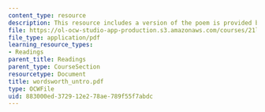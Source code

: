 ```yaml
---
content_type: resource
description: This resource includes a version of the poem is provided by William Wordsworth.
file: https://ol-ocw-studio-app-production.s3.amazonaws.com/courses/21l-004-major-poets-fall-2001/883000ed372912e278ae789f55f7abdc_wordsworth_untro.pdf
file_type: application/pdf
learning_resource_types:
- Readings
parent_title: Readings
parent_type: CourseSection
resourcetype: Document
title: wordsworth_untro.pdf
type: OCWFile
uid: 883000ed-3729-12e2-78ae-789f55f7abdc
---
```

